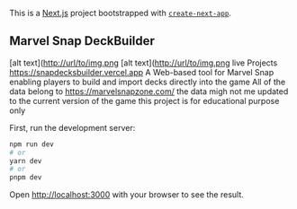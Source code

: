 This is a [Next.js](https://nextjs.org/) project bootstrapped with [`create-next-app`](https://github.com/vercel/next.js/tree/canary/packages/create-next-app).

## Marvel Snap DeckBuilder

[alt text]([http://url/to/img.png](https://github.com/EC-9624/snapdecksbuilder/blob/main/public/screen1.png)
[alt text]([http://url/to/img.png](https://github.com/EC-9624/snapdecksbuilder/blob/main/public/screen2.png)
live Projects https://snapdecksbuilder.vercel.app
A Web-based tool for Marvel Snap enabling players to build and import decks directly into the game
All of the data belong to https://marvelsnapzone.com/ the data migh not me updated to the current version of the game
this project is for educational purpose only

First, run the development server:

```bash
npm run dev
# or
yarn dev
# or
pnpm dev
```

Open [http://localhost:3000](http://localhost:3000) with your browser to see the result.

